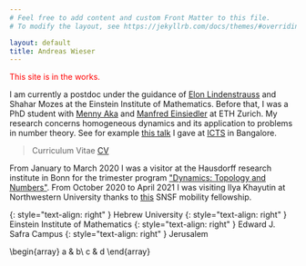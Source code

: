 ```yaml
---
# Feel free to add content and custom Front Matter to this file.
# To modify the layout, see https://jekyllrb.com/docs/themes/#overriding-theme-defaults

layout: default
title: Andreas Wieser
---
```


<p style="color:red">
This site is in the works.
</p>


I am currently a postdoc under the guidance of <a href="http://www.ma.huji.ac.il/~elon/">Elon Lindenstrauss</a>	and Shahar Mozes at the Einstein Institute of Mathematics.
Before that, I was a PhD student with <a href="https://people.math.ethz.ch/~menashea/">Menny Aka</a> and <a href="https://people.math.ethz.ch/~einsiedl/">Manfred Einsiedler</a> at ETH Zurich.
My research concerns homogeneous dynamics and its application to problems in number theory.
See for example <a href="https://www.youtube.com/watch?v=ejUHAPYKRGU">this talk</a> I gave at <a href="https://www.icts.res.in/program/etds2019">ICTS</a> in Bangalore.

> Curriculum Vitae  [CV](cv_AW.pdf)


From January to March 2020 I was a visitor at the Hausdorff research institute in Bonn for the trimester program <a href="https://www.him.uni-bonn.de/programs/future-programs/future-trimester-programs/dynamics-topology-and-numbers/description/">"Dynamics: Topology and Numbers"</a>.
From October 2020 to April 2021 I was visiting Ilya Khayutin at Northwestern University thanks to <a href="http://p3.snf.ch/Project-195737">this</a> SNSF mobility fellowship.


{: style="text-align: right" }
Hebrew University
{: style="text-align: right" }
Einstein Institute of Mathematics
{: style="text-align: right" }
Edward J. Safra Campus
{: style="text-align: right" }
Jerusalem

\begin{array}
a & b\\
c & d
\end{array}

<!--
<div id="right">

- Hebrew University
- Einstein Institute of Mathematics

<ul float="right">

<li> Hebrew University
<li> Einstein Institute of Mathematics

</ul>


<table>

<tr> <td>Hebrew University</td></tr>
<tr><td>Einstein Institute of Mathematics</td></tr>
<tr><td> Edward J. Safra Campus</td></tr>
<tr><td>Jerusalem</td>

</table>

<table>
<tr><td><bold>Email:</bold> first.lastname (at) mail.huji.ac.il</td> </tr>
<tr><td><bold>Phone:</bold> currently no office phone</td> </tr>
<tr><td><bold>Office:</bold> Manchester building 306</td> </tr>
</table>

</div>
-->

